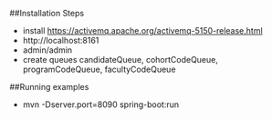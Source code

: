 ##Installation Steps
- install https://activemq.apache.org/activemq-5150-release.html
- http://localhost:8161
- admin/admin
- create queues  candidateQueue, cohortCodeQueue, programCodeQueue, facultyCodeQueue


##Running examples

- mvn -Dserver.port=8090 spring-boot:run